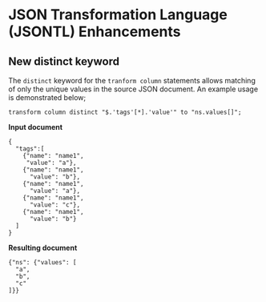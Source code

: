 # JSON Transformation Language (JSONTL) Enhancements

## New distinct keyword

The `distinct` keyword for the `tranform column` statements allows matching of only the unique values in the source JSON document. An example usage is 
demonstrated below;


```text
transform column distinct "$.'tags'[*].'value'" to "ns.values[]";
```

**Input document**

```text
{
  "tags":[
    {"name": "name1",
     "value": "a"},
    {"name": "name1",
      "value": "b"},
    {"name": "name1",
      "value": "a"},
    {"name": "name1",
      "value": "c"},
    {"name": "name1",
      "value": "b"}
  ]
}

```
**Resulting document**

```text
{"ns": {"values": [
  "a",
  "b",
  "c"
]}}
```
